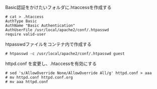 
Basic認証をかけたいフォルダに.htaccessを作成する

```
# cat > .htaccess
AuthType Basic
AuthName "Basic Authentication"
AuthUserFile /usr/local/apache2/conf/.htpasswd
require valid-user
```

htpasswdファイルをコンテナ内で作成する

```
# htpasswd -c /usr/local/apache2/conf/.htpasswd guest
```

httpd.conf を変更し、.htaccessを有効にする

```
# sed 's/AllowOverride None/AllowOverride All/g' httpd.conf > aaa
# mv httpd.conf httpd.conf.org
# mv aaa httpd.conf
```
